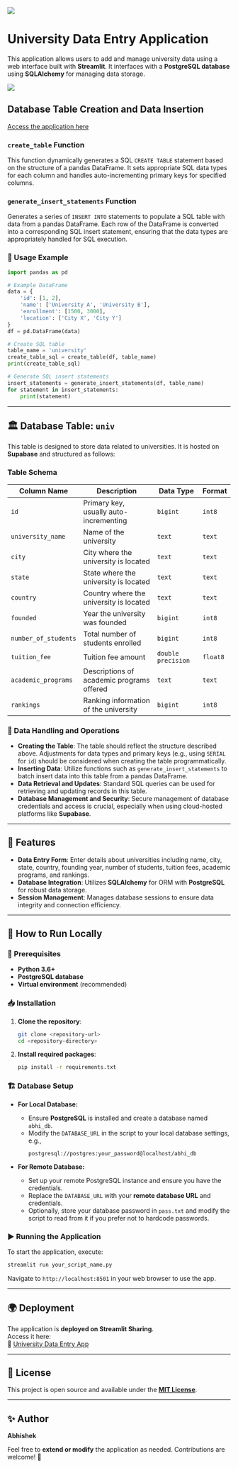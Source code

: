 ![](https://github.com/abh2050/postgres_repo_creation/blob/main/pic2.jpg)

# University Data Entry Application

This application allows users to add and manage university data using a web interface built with **Streamlit**. It interfaces with a **PostgreSQL database** using **SQLAlchemy** for managing data storage.

![](https://github.com/abh2050/postgres_repo_creation/blob/main/pic.png)

## Database Table Creation and Data Insertion

[Access the application here](https://univdataentry.streamlit.app/)

### `create_table` Function

This function dynamically generates a SQL `CREATE TABLE` statement based on the structure of a pandas DataFrame. It sets appropriate SQL data types for each column and handles auto-incrementing primary keys for specified columns.

### `generate_insert_statements` Function

Generates a series of `INSERT INTO` statements to populate a SQL table with data from a pandas DataFrame. Each row of the DataFrame is converted into a corresponding SQL insert statement, ensuring that the data types are appropriately handled for SQL execution.

### 📌 Usage Example

```python
import pandas as pd

# Example DataFrame
data = {
    'id': [1, 2],
    'name': ['University A', 'University B'],
    'enrollment': [1500, 3000],
    'location': ['City X', 'City Y']
}
df = pd.DataFrame(data)

# Create SQL table
table_name = 'university'
create_table_sql = create_table(df, table_name)
print(create_table_sql)

# Generate SQL insert statements
insert_statements = generate_insert_statements(df, table_name)
for statement in insert_statements:
    print(statement)
```

---

## 🏛️ Database Table: `univ`

This table is designed to store data related to universities. It is hosted on **Supabase** and structured as follows:

### Table Schema

| Column Name          | Description | Data Type            | Format   |
|----------------------|-------------|----------------------|----------|
| `id`                 | Primary key, usually auto-incrementing | `bigint` | `int8`   |
| `university_name`    | Name of the university | `text`         | `text`   |
| `city`               | City where the university is located | `text`   | `text`   |
| `state`              | State where the university is located | `text`   | `text`   |
| `country`            | Country where the university is located | `text`   | `text`   |
| `founded`            | Year the university was founded | `bigint`     | `int8`   |
| `number_of_students` | Total number of students enrolled | `bigint`   | `int8`   |
| `tuition_fee`        | Tuition fee amount | `double precision` | `float8` |
| `academic_programs`  | Descriptions of academic programs offered | `text` | `text`   |
| `rankings`           | Ranking information of the university | `bigint` | `int8`   |

### 🔹 Data Handling and Operations

- **Creating the Table**: The table should reflect the structure described above. Adjustments for data types and primary keys (e.g., using `SERIAL` for `id`) should be considered when creating the table programmatically.
- **Inserting Data**: Utilize functions such as `generate_insert_statements` to batch insert data into this table from a pandas DataFrame.
- **Data Retrieval and Updates**: Standard SQL queries can be used for retrieving and updating records in this table.
- **Database Management and Security**: Secure management of database credentials and access is crucial, especially when using cloud-hosted platforms like **Supabase**.

---

## 🔧 Features

- **Data Entry Form**: Enter details about universities including name, city, state, country, founding year, number of students, tuition fees, academic programs, and rankings.
- **Database Integration**: Utilizes **SQLAlchemy** for ORM with **PostgreSQL** for robust data storage.
- **Session Management**: Manages database sessions to ensure data integrity and connection efficiency.

---

## 🚀 How to Run Locally

### 📌 Prerequisites

- **Python 3.6+**
- **PostgreSQL database**
- **Virtual environment** (recommended)

### 📥 Installation

1. **Clone the repository**:
   ```bash
   git clone <repository-url>
   cd <repository-directory>
   ```

2. **Install required packages**:
   ```bash
   pip install -r requirements.txt
   ```

### 🏗️ Database Setup

- **For Local Database:**
  - Ensure **PostgreSQL** is installed and create a database named `abhi_db`.
  - Modify the `DATABASE_URL` in the script to your local database settings, e.g.,  
    ```plaintext
    postgresql://postgres:your_password@localhost/abhi_db
    ```

- **For Remote Database:**
  - Set up your remote PostgreSQL instance and ensure you have the credentials.
  - Replace the `DATABASE_URL` with your **remote database URL** and credentials.
  - Optionally, store your database password in `pass.txt` and modify the script to read from it if you prefer not to hardcode passwords.

### ▶️ Running the Application

To start the application, execute:

```bash
streamlit run your_script_name.py
```

Navigate to `http://localhost:8501` in your web browser to use the app.

---

## 🌍 Deployment

The application is **deployed on Streamlit Sharing**.  
Access it here:  
🔗 [University Data Entry App](https://univdataentry.streamlit.app/)

---

## 📜 License

This project is open source and available under the **[MIT License](LICENSE)**.

---

## ✨ Author

**Abhishek**  

Feel free to **extend or modify** the application as needed. Contributions are welcome! 🚀
